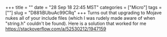 +++
title = ""
date = "28 Sep 18 22:45 MST"
categories = ["Micro"]
tags = [""]
slug = "D881iBUbuAc99CRq"
+++
Turns out that upgrading to Mojave nukes all of your include files (which I was rudely made aware of when "string.h" couldn't be found). Here is a solution that worked for me https://stackoverflow.com/a/52530212/1947159
